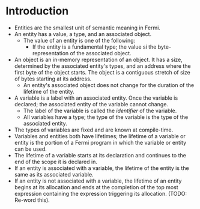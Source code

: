 # Introduction
* Entities are the smallest unit of semantic meaning in Fermi. 
* An entity has a value, a type, and an associated object.
    * The value of an entity is one of the following:
        * If the entity is a fundamental type; the value si the byte-representation of the associated object.
* An object is an in-memory representation of an object. It has a size, determined by the associated entity's types, and an address where the first byte of the object starts. The object is a contiguous stretch of size of bytes starting at its address.
    * An entity's associated object does not change for the duration of the lifetime of the entity.
* A variable is a label with an associated entity. Once the variable is declared; the associated entity of the variable cannot change. 
    * The label of the variable is called the _identifier_ of the variable. 
    * All variables have a type; the type of the variable is the type of the associated entity. 
* The types of variables are fixed and are known at compile-time.
* Variables and entities both have lifetimes; the lifetime of a variable or entity is the portion of a Fermi program in which the variable or entity can be used. 
* The lifetime of a variable starts at its declaration and continues to the end of the scope it is declared in. 
* If an entity is associated with a variable, the lifetime of the entity is the same as its associated variable. 
* If an entity is not associated with a variable, the lifetime of an entity begins at its allocation and ends at the completion of the top most expression containing the expression triggering its allocation. (TODO: Re-word this).
